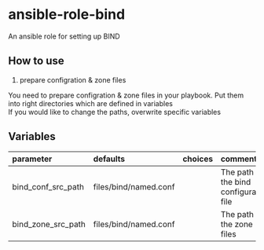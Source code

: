 ansible-role-bind
===

An ansible role for setting up BIND

## How to use

1. prepare configration & zone files

You need to prepare configration & zone files in your playbook. Put them into right directories which are defined in variables  
If you would like to change the paths, overwrite specific variables

## Variables

| parameter | defaults | choices | comments |
|:---|:---|:---|:---|
| bind_conf_src_path | files/bind/named.conf |  | The path of the bind configuration file|
| bind_zone_src_path | files/bind/named.conf |  | The path of the zone files|
